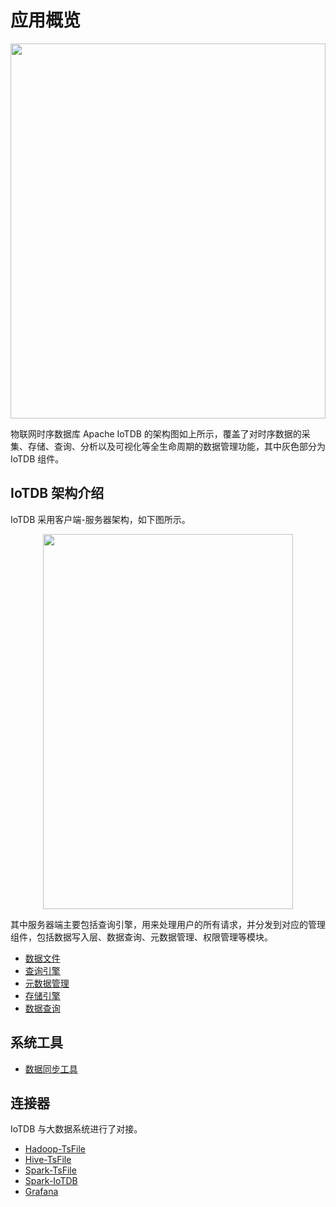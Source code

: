 <!--

    Licensed to the Apache Software Foundation (ASF) under one
    or more contributor license agreements.  See the NOTICE file
    distributed with this work for additional information
    regarding copyright ownership.  The ASF licenses this file
    to you under the Apache License, Version 2.0 (the
    "License"); you may not use this file except in compliance
    with the License.  You may obtain a copy of the License at

        http://www.apache.org/licenses/LICENSE-2.0

    Unless required by applicable law or agreed to in writing,
    software distributed under the License is distributed on an
    "AS IS" BASIS, WITHOUT WARRANTIES OR CONDITIONS OF ANY
    KIND, either express or implied.  See the License for the
    specific language governing permissions and limitations
    under the License.

-->

# 应用概览

<img style="width:100%; max-width:800px; max-height:600px; margin-left:auto; margin-right:auto; display:block;" src="https://user-images.githubusercontent.com/19167280/73625222-ddd88680-467e-11ea-9098-e808ed4979c5.png">

物联网时序数据库 Apache IoTDB 的架构图如上所示，覆盖了对时序数据的采集、存储、查询、分析以及可视化等全生命周期的数据管理功能，其中灰色部分为 IoTDB 组件。

## IoTDB 架构介绍

IoTDB 采用客户端-服务器架构，如下图所示。

<img style="width:100%; max-width:400px; max-height:600px; margin-left:auto; margin-right:auto; display:block;" src="https://user-images.githubusercontent.com/19167280/73625221-ddd88680-467e-11ea-9cf3-70367e5886f4.png">

其中服务器端主要包括查询引擎，用来处理用户的所有请求，并分发到对应的管理组件，包括数据写入层、数据查询、元数据管理、权限管理等模块。

* [数据文件](/#/SystemDesign/progress/chap1/sec1)
* [查询引擎](/#/SystemDesign/progress/chap2/sec1)
* [元数据管理](/#/SystemDesign/progress/chap3/sec1)
* [存储引擎](/#/SystemDesign/progress/chap4/sec1)
* [数据查询](/#/SystemDesign/progress/chap5/sec1)

## 系统工具

* [数据同步工具](/#/SystemDesign/progress/chap6/sec1)

## 连接器

IoTDB 与大数据系统进行了对接。

* [Hadoop-TsFile](/#/SystemDesign/progress/chap7/sec1)
* [Hive-TsFile](/#/SystemDesign/progress/chap7/sec2)
* [Spark-TsFile](/#/SystemDesign/progress/chap7/sec3)
* [Spark-IoTDB](/#/SystemDesign/progress/chap7/sec4)
* [Grafana](/#/SystemDesign/progress/chap7/sec5)

